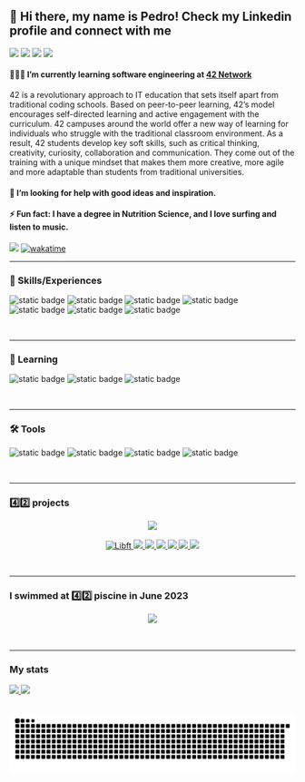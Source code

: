 
<div>
<h2> 👋 Hi there, my name is Pedro! Check my Linkedin profile and connect with me</h2>
<a href="https://www.linkedin.com/in/pedro-melo-325531192" target="_blank"><img src="https://img.shields.io/badge/-LinkedIn-%230077B5?style=for-the-badge&logo=linkedin&logoColor=white" target="_blank"></a> 
 <a href="https://www.youtube.com/@pedromelodev" target="_blank"><img src="https://img.shields.io/badge/YouTube-red?style=for-the-badge&logo=youtube&logoColor=white" target="_blank"></a>   
 <a href="https://www.pedromelodev.com" target="_blank"><img src="https://img.shields.io/badge/site%7Cblog-green?style=for-the-badge&logo=&logoColor=white" target="_blank"></a>   
 <a href="https://www.twitch.tv/pedromelodev" target="_blank"><img src="https://img.shields.io/badge/Twitch-purple?style=for-the-badge&logo=&logoColor=white" target="_blank"></a>   

<h4>👨🏼‍💻 I’m currently learning software engineering at <a href="https://www.42network.org" target="_blank">42 Network</a></h4>
<p>42 is a revolutionary approach to IT education that sets itself apart from traditional coding schools. Based on peer-to-peer learning, 42’s model encourages self-directed learning and active engagement with the curriculum. 42 campuses around the world offer a new way of learning for individuals who struggle with the traditional classroom environment. 
As a result, 42 students develop key soft skills, such as critical thinking, creativity, curiosity, collaboration and communication. They come out of the training with a unique mindset that makes them more creative, more agile and more adaptable than students from traditional universities.</p>
<h4>🤔 I’m looking for help with good ideas and inspiration.</h4>
<h4>⚡ Fun fact: I have a degree in Nutrition Science, and I love surfing and listen to music.</h4>
</div>

![](https://komarev.com/ghpvc/?username=pedromelocf) [![wakatime](https://wakatime.com/badge/user/535bb0e6-1855-46f9-aab7-f3b13c141d8e.svg)](https://wakatime.com/@535bb0e6-1855-46f9-aab7-f3b13c141d8e)

<hr>

<div>

<h3> 🏅 Skills/Experiences </h3>
 
![static badge](https://img.shields.io/badge/C%7CLang-black?style=for-the-badge&logo=&logoColor=white) ![static badge](https://img.shields.io/badge/Github-grey?style=for-the-badge&logo=&logoColor=white) ![static badge](https://img.shields.io/badge/Shell-green?style=for-the-badge&logo=&logoColor=white) ![static badge](https://img.shields.io/badge/React-blue?style=for-the-badge&logo=&logoColor=white) ![static badge](https://img.shields.io/badge/Javascript-yellow?style=for-the-badge&logo=&logoColor=white) ![static badge](https://img.shields.io/badge/Debian-red?style=for-the-badge&logo=&logoColor=white)  ![static badge](https://img.shields.io/badge/MariaDB-blue?style=for-the-badge&logo=&logoColor=white)  

</br>
                    
</div>         
 
<hr>

<div>
 
<h3> 📖 Learning </h3>    
 
![static badge](https://img.shields.io/badge/C%7CLang-black?style=for-the-badge&logo=&logoColor=white) ![static badge](https://img.shields.io/badge/Shell-green?style=for-the-badge&logo=&logoColor=white) ![static badge](https://img.shields.io/badge/Makefile-grey?style=for-the-badge&logo=&logoColor=white)

</div>

</br>
           
<hr>  

<div>
 
<h3> 🛠️ Tools </h3>    
 
![static badge](https://img.shields.io/badge/Notion-black?style=for-the-badge&logo=&logoColor=white) ![static badge](https://img.shields.io/badge/VS-CODE-blue?style=for-the-badge&logo=&logoColor=white) ![static badge](https://img.shields.io/badge/Trello-blue?style=for-the-badge&logo=&logoColor=white) ![static badge](https://img.shields.io/badge/Linux-Ubuntu-orange?style=for-the-badge&logo=&logoColor=white)

</div>

</br>

<hr>

<h3> 4️⃣2️⃣ projects </h3>

<p align="center">
 <img src="https://github.com/pedromelocf/utilities/blob/master/phase_onee.png" />
 </p>

<p align="center">
  <a href="https://github.com/pedromelocf/42_libft" target="_blank">
    <img src="https://github.com/pedromelocf/utilities/blob/master/libfte.png" alt="Libft" />
  </a>
 
 <a href="https://github.com/pedromelocf/42_get_next_line" target="_blank">
  <img src="https://github.com/pedromelocf/utilities/blob/master/get_next_linem.png" />
 </a>

 <a href="https://github.com/pedromelocf/42_printf" target="_blank">
  <img src="https://github.com/pedromelocf/utilities/blob/master/ft_printfm.png" />
 </a>

 <a href="https://github.com/pedromelocf/42_borntoberoot" target="_blank">
  <img src="https://github.com/pedromelocf/utilities/blob/master/born2berootm.png" />
 </a>

 <a href="https://github.com/pedromelocf/42_fdf" target="_blank">
  <img src="https://github.com/pedromelocf/utilities/blob/master/fdfe.png" />
 </a>

 <a href="https://github.com/pedromelocf/42_pipex" target="_blank">
  <img src="https://github.com/pedromelocf/utilities/blob/master/pipexe.png" />
 </a>

 <a href="https://github.com/pedromelocf/42_push_swap" target="_blank">
  <img src="https://github.com/pedromelocf/utilities/blob/master/push_swape.png" />
 </a>
 
</p>

</br>

<hr>

<h3> I swimmed at 4️⃣2️⃣ piscine in June 2023 </h3>

<p align="center">
   <img height="150em" src="https://i.imgur.com/Y1TAMmm.png"/> 
</p>

</br>

<hr>

<div>

<h3> My stats</h3>
 
<a href="https://github.com/pedromelocf">

<img height="165em" src="https://github-readme-stats.vercel.app/api/top-langs/?username=pedromelocf&layout=compact&langs_count=7&theme=dracula"/>
<img height="165em" src="https://github-readme-stats.vercel.app/api?username=pedromelocf&show_icons=true&theme=dracula&include_all_commits=true&count_private=true"/>
</div>

</br>

![Snake animation](https://github.com/pedromelocf/pedromelocf/blob/output/github-contribution-grid-snake.svg)
